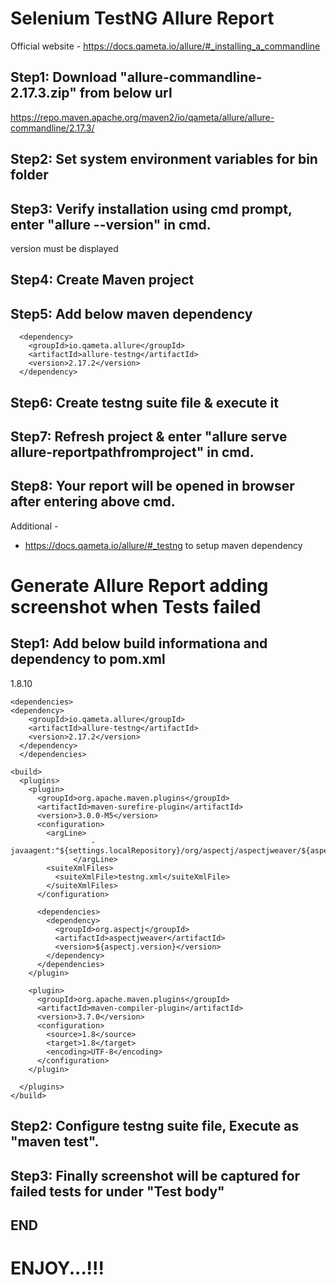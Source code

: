 # Selenium TestNG Allure Report

Official website - https://docs.qameta.io/allure/#_installing_a_commandline

## Step1: Download "allure-commandline-2.17.3.zip" from below url   
https://repo.maven.apache.org/maven2/io/qameta/allure/allure-commandline/2.17.3/

## Step2: Set system environment variables for bin folder

## Step3: Verify installation using cmd prompt, enter "allure --version" in cmd.
version must be displayed

## Step4: Create Maven project

## Step5: Add below maven dependency
  <!-- https://mvnrepository.com/artifact/io.qameta.allure/allure-testng -->
      <dependency>
        <groupId>io.qameta.allure</groupId>
        <artifactId>allure-testng</artifactId>
        <version>2.17.2</version>
      </dependency>
      
## Step6: Create testng suite file & execute it

## Step7: Refresh project & enter "allure serve allure-reportpathfromproject" in cmd.

## Step8: Your report will be opened in browser after entering above cmd.

Additional -
- https://docs.qameta.io/allure/#_testng to setup maven dependency

# Generate Allure Report adding screenshot when Tests failed

## Step1: Add below build informationa and dependency to pom.xml

  <properties>
      <aspectj.version>1.8.10</aspectj.version>
    </properties>

    <dependencies>
    <dependency>
        <groupId>io.qameta.allure</groupId>
        <artifactId>allure-testng</artifactId>
        <version>2.17.2</version>
      </dependency>
      </dependencies>

    <build>
      <plugins>
        <plugin>
          <groupId>org.apache.maven.plugins</groupId>
          <artifactId>maven-surefire-plugin</artifactId>
          <version>3.0.0-M5</version>
          <configuration>
            <argLine>
                      -javaagent:"${settings.localRepository}/org/aspectj/aspectjweaver/${aspectj.version}/aspectjweaver-${aspectj.version}.jar"
                  </argLine>
            <suiteXmlFiles>
              <suiteXmlFile>testng.xml</suiteXmlFile>
            </suiteXmlFiles>
          </configuration>

          <dependencies>
            <dependency>
              <groupId>org.aspectj</groupId>
              <artifactId>aspectjweaver</artifactId>
              <version>${aspectj.version}</version>
            </dependency>
          </dependencies>
        </plugin>

        <plugin>
          <groupId>org.apache.maven.plugins</groupId>
          <artifactId>maven-compiler-plugin</artifactId>
          <version>3.7.0</version>
          <configuration>
            <source>1.8</source>
            <target>1.8</target>
            <encoding>UTF-8</encoding>
          </configuration>
        </plugin>

      </plugins>
    </build>
    
## Step2: Configure testng suite file, Execute as "maven test".

## Step3: Finally screenshot will be captured for failed tests for under "Test body"
  
## END

# ENJOY...!!!
